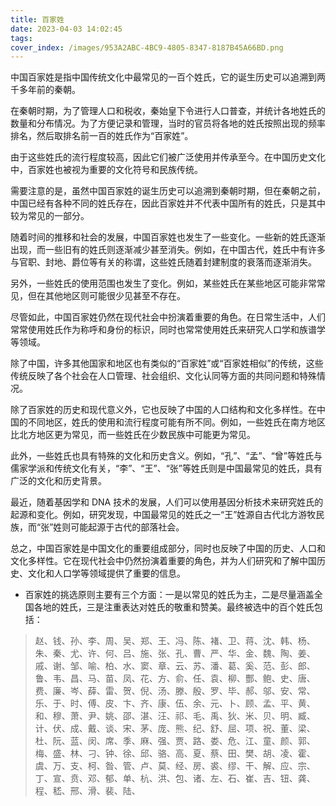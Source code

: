 ```yaml
---
title: 百家姓
date: 2023-04-03 14:02:45
tags:
cover_index: /images/953A2ABC-4BC9-4805-8347-8187B45A66BD.png
---
```


中国百家姓是指中国传统文化中最常见的一百个姓氏，它的诞生历史可以追溯到两千多年前的秦朝。

在秦朝时期，为了管理人口和税收，秦始皇下令进行人口普查，并统计各地姓氏的数量和分布情况。为了方便记录和管理，当时的官员将各地的姓氏按照出现的频率排名，然后取排名前一百的姓氏作为“百家姓”。

由于这些姓氏的流行程度较高，因此它们被广泛使用并传承至今。在中国历史文化中，百家姓也被视为重要的文化符号和民族传统。

需要注意的是，虽然中国百家姓的诞生历史可以追溯到秦朝时期，但在秦朝之前，中国已经有各种不同的姓氏存在，因此百家姓并不代表中国所有的姓氏，只是其中较为常见的一部分。

随着时间的推移和社会的发展，中国百家姓也发生了一些变化。一些新的姓氏逐渐出现，而一些旧有的姓氏则逐渐减少甚至消失。例如，在中国古代，姓氏中有许多与官职、封地、爵位等有关的称谓，这些姓氏随着封建制度的衰落而逐渐消失。

另外，一些姓氏的使用范围也发生了变化。例如，某些姓氏在某些地区可能非常常见，但在其他地区则可能很少见甚至不存在。

尽管如此，中国百家姓仍然在现代社会中扮演着重要的角色。在日常生活中，人们常常使用姓氏作为称呼和身份的标识，同时也常常使用姓氏来研究人口学和族谱学等领域。

除了中国，许多其他国家和地区也有类似的“百家姓”或“百家姓相似”的传统，这些传统反映了各个社会在人口管理、社会组织、文化认同等方面的共同问题和特殊情况。

除了百家姓的历史和现代意义外，它也反映了中国的人口结构和文化多样性。在中国的不同地区，姓氏的使用和流行程度可能有所不同。例如，一些姓氏在南方地区比北方地区更为常见，而一些姓氏在少数民族中可能更为常见。

此外，一些姓氏也具有特殊的文化和历史含义。例如，“孔”、“孟”、“曾”等姓氏与儒家学派和传统文化有关，“李”、“王”、“张”等姓氏则是中国最常见的姓氏，具有广泛的文化和历史背景。

最近，随着基因学和 DNA 技术的发展，人们可以使用基因分析技术来研究姓氏的起源和变化。例如，研究发现，中国最常见的姓氏之一“王”姓源自古代北方游牧民族，而“张”姓则可能起源于古代的部落社会。

总之，中国百家姓是中国文化的重要组成部分，同时也反映了中国的历史、人口和文化多样性。它在现代社会中仍然扮演着重要的角色，并为人们研究和了解中国历史、文化和人口学等领域提供了重要的信息。

- 百家姓的挑选原则主要有三个方面：一是以常见的姓氏为主，二是尽量涵盖全国各地的姓氏，三是注重表达对姓氏的敬重和赞美。最终被选中的百个姓氏包括：

> 赵、钱、孙、李、周、吴、郑、王、冯、陈、褚、卫、蒋、沈、韩、杨、朱、秦、尤、许、何、吕、施、张、孔、曹、严、华、金、魏、陶、姜、戚、谢、邹、喻、柏、水、窦、章、云、苏、潘、葛、奚、范、彭、郎、鲁、韦、昌、马、苗、凤、花、方、俞、任、袁、柳、酆、鲍、史、唐、费、廉、岑、薛、雷、贺、倪、汤、滕、殷、罗、毕、郝、邬、安、常、乐、于、时、傅、皮、卞、齐、康、伍、余、元、卜、顾、孟、平、黄、和、穆、萧、尹、姚、邵、湛、汪、祁、毛、禹、狄、米、贝、明、臧、计、伏、成、戴、谈、宋、茅、庞、熊、纪、舒、屈、项、祝、董、梁、杜、阮、蓝、闵、席、季、麻、强、贾、路、娄、危、江、童、颜、郭、梅、盛、林、刁、钟、徐、邱、骆、高、夏、蔡、田、樊、胡、凌、霍、虞、万、支、柯、昝、管、卢、莫、经、房、裘、缪、干、解、应、宗、丁、宣、贲、邓、郁、单、杭、洪、包、诸、左、石、崔、吉、钮、龚、程、嵇、邢、滑、裴、陆、

